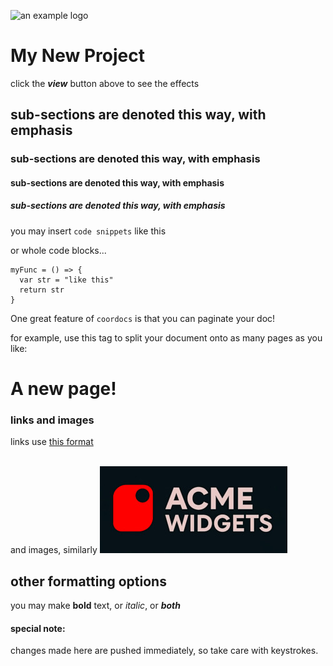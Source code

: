 ![an example logo](https://srmcgann.github.io/sandbox/example.jpg)
    
# My New Project
    
click the ***view*** button above to see the effects


## sub-sections are denoted this way, with emphasis
### sub-sections are denoted this way, with emphasis
#### sub-sections are denoted this way, with emphasis
##### sub-sections are denoted this way, with emphasis


you may insert ``code snippets`` like this

or whole code blocks...

```
myFunc = () => {
  var str = "like this"
  return str
}
```

One great feature of ``coordocs`` is that you can paginate your doc!

for example, use this tag to split your document
onto as many pages as you like:

<pagebreak/>

# A new page!

### links and images

links use [this format](https://github.com)<br><br>

and images, similarly ![an example logo](example.jpg)

## other formatting options
you may make **bold** text, or *italic*, or ***both***

#### special note:
changes made here are pushed immediately, so take care with keystrokes.


